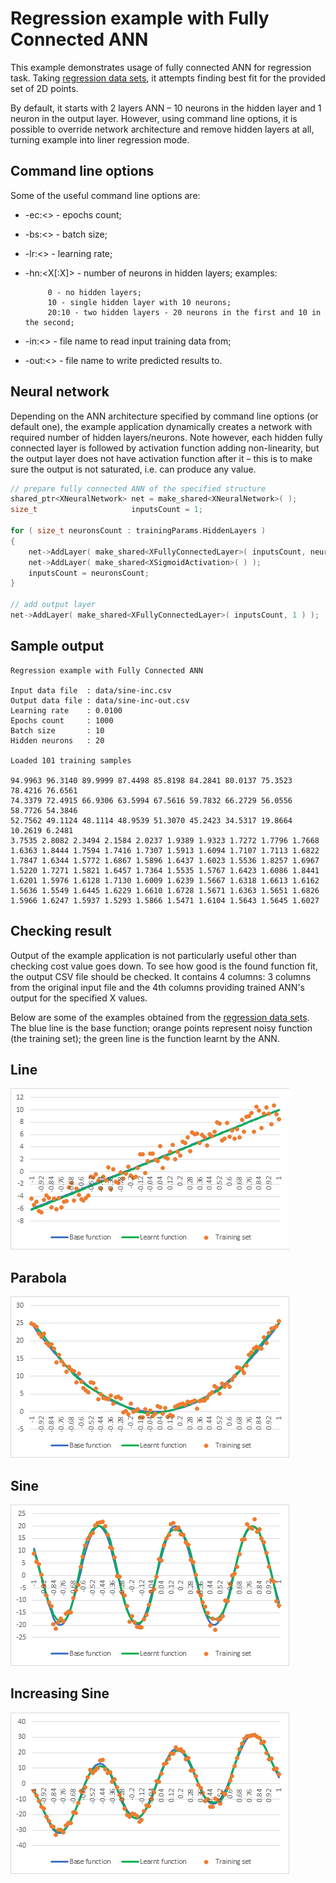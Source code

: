 # Regression example with Fully Connected ANN

This example demonstrates usage of fully connected ANN for regression task. Taking [regression data sets](../data/regression/), it attempts finding best fit for the provided set of 2D points.

By default, it starts with 2 layers ANN – 10 neurons in the hidden layer and 1 neuron in the output layer. However, using command line options, it is possible to override network architecture and remove hidden layers at all, turning example into liner regression mode.

## Command line options
Some of the useful command line options are:
* -ec:<> - epochs count;
* -bs:<> - batch size;
* -lr:<> - learning rate;
* -hn:<X[:X]> - number of neurons in hidden layers; examples:

           0 - no hidden layers;
           10 - single hidden layer with 10 neurons;
           20:10 - two hidden layers - 20 neurons in the first and 10 in the second;
* -in:<> - file name to read input training data from;
* -out:<> - file name to write predicted results to.

## Neural network
Depending on the ANN architecture specified by command line options (or default one), the example application dynamically creates a network with required number of hidden layers/neurons. Note however, each hidden fully connected layer is followed by activation function adding non-linearity, but the output layer does not have activation function after it – this is to make sure the output is not saturated, i.e. can produce any value.

```C++
// prepare fully connected ANN of the specified structure
shared_ptr<XNeuralNetwork> net = make_shared<XNeuralNetwork>( );
size_t                     inputsCount = 1;

for ( size_t neuronsCount : trainingParams.HiddenLayers )
{
    net->AddLayer( make_shared<XFullyConnectedLayer>( inputsCount, neuronsCount ) );
    net->AddLayer( make_shared<XSigmoidActivation>( ) );
    inputsCount = neuronsCount;
}

// add output layer
net->AddLayer( make_shared<XFullyConnectedLayer>( inputsCount, 1 ) );
```

## Sample output
```
Regression example with Fully Connected ANN

Input data file  : data/sine-inc.csv
Output data file : data/sine-inc-out.csv
Learning rate    : 0.0100
Epochs count     : 1000
Batch size       : 10
Hidden neurons   : 20

Loaded 101 training samples

94.9963 96.3140 89.9999 87.4498 85.8198 84.2841 80.0137 75.3523 78.4216 76.6561
74.3379 72.4915 66.9306 63.5994 67.5616 59.7832 66.2729 56.0556 58.7726 54.3846
52.7562 49.1124 48.1114 48.9539 51.3070 45.2423 34.5317 19.8664 10.2619 6.2481
3.7535 2.8082 2.3494 2.1584 2.0237 1.9389 1.9323 1.7272 1.7796 1.7668
1.6363 1.8444 1.7594 1.7416 1.7307 1.5913 1.6094 1.7107 1.7113 1.6822
1.7847 1.6344 1.5772 1.6867 1.5896 1.6437 1.6023 1.5536 1.8257 1.6967
1.5220 1.7271 1.5821 1.6457 1.7364 1.5535 1.5767 1.6423 1.6086 1.8441
1.6201 1.5976 1.6128 1.7130 1.6009 1.6239 1.5667 1.6318 1.6613 1.6162
1.5636 1.5549 1.6445 1.6229 1.6610 1.6728 1.5671 1.6363 1.5651 1.6826
1.5966 1.6247 1.5937 1.5293 1.5866 1.5471 1.6104 1.5643 1.5645 1.6027
```

## Checking result
Output of the example application is not particularly useful other than checking cost value goes down. To see how good is the found function fit, the output CSV file should be checked. It contains 4 columns: 3 columns from the original input file and the 4th columns providing trained ANN's output for the specified X values.

Below are some of the examples obtained from the [regression data sets](../data/regression/). The blue line is the base function; orange points represent noisy function (the training set); the green line is the function learnt by the ANN.

## Line
![line](images/line-out.png)

## Parabola
![parabola](images/parabola-out.png)

## Sine
![sine](images/sine-out.png)

## Increasing Sine
![sine-inc](images/sine-inc-out.png)

